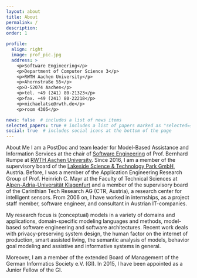 ```yaml
---
layout: about
title: About
permalink: /
description: 
order: 1

profile:
  align: right
  image: prof_pic.jpg
  address: >
    <p>Software Engineering</p>
    <p>Department of Computer Science 3</p>
    <p>RWTH Aachen University</p>
    <p>Ahornstraße 55</p>
    <p>D-52074 Aachen</p>
    <p>tel. +49 (241) 80-21323</p>
    <p>fax. +49 (241) 80-22218</p>
    <p>michaelatse@rwth.de</p>
    <p>room 4305</p>

news: false  # includes a list of news items
selected_papers: true # includes a list of papers marked as "selected={true}"
social: true  # includes social icons at the bottom of the page
---
```


About Me
I am a PostDoc and team leader for Model-Based Assistance and Information Services at the chair of [Software Engineering](https://www.se-rwth.de/) of Prof. Bernhard Rumpe at [RWTH Aachen University](https://www.rwth-aachen.de/). Since 2016, I am a member of the supervisory board of the [Lakeside Science & Technology Park GmbH](https://www.lakeside-scitec.com/), Austria. 
Before, I was a member of the Application Engineering Research Group of Prof. Heinrich C. Mayr at the Faculty of Technical Sciences at [Alpen-Adria-Universität Klagenfurt](https://www.aau.at/) and a member of the supervisory board of the Carinthian Tech Research AG (CTR, Austria), a research center for intelligent sensors. From 2006 on, I have worked in internships, as a project staff member, software engineer, and consultant in Austrian IT-companies.

My research focus is (conceptual) models in a variety of domains and applications, domain-specific modeling languages and methods, model-based software engineering and software architectures. Recent work deals with privacy-preserving system design, the human factor on the internet of production, smart assisted living, the semantic analysis of models, behavior goal modeling and assistive and informative systems in general.

Moreover, I am a member of the extended Board of Management of the German Informatics Society e.V. (GI). In 2015, I have been appointed as a Junior Fellow of the GI. 

